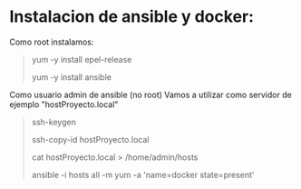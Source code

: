 # Instalacion de ansible y docker: 

Como root instalamos: 
>yum -y install epel-release
>
>yum -y install ansible

Como usuario admin de ansible (no root)
Vamos a utilizar como servidor de ejemplo "hostProyecto.local"
> ssh-keygen
> 
> ssh-copy-id hostProyecto.local
> 
> cat hostProyecto.local > /home/admin/hosts
> 
> ansible -i hosts all -m yum -a 'name=docker state=present'
